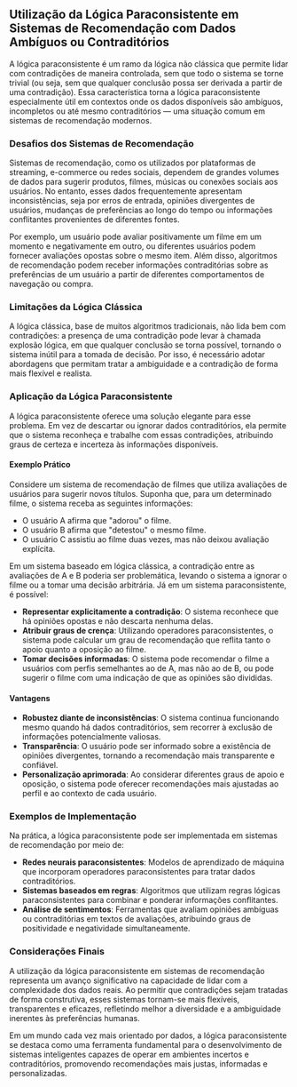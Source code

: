 ## Utilização da Lógica Paraconsistente em Sistemas de Recomendação com Dados Ambíguos ou Contraditórios

A lógica paraconsistente é um ramo da lógica não clássica que permite lidar com contradições de maneira controlada, sem que todo o sistema se torne trivial (ou seja, sem que qualquer conclusão possa ser derivada a partir de uma contradição). Essa característica torna a lógica paraconsistente especialmente útil em contextos onde os dados disponíveis são ambíguos, incompletos ou até mesmo contraditórios — uma situação comum em sistemas de recomendação modernos.

### Desafios dos Sistemas de Recomendação

Sistemas de recomendação, como os utilizados por plataformas de streaming, e-commerce ou redes sociais, dependem de grandes volumes de dados para sugerir produtos, filmes, músicas ou conexões sociais aos usuários. No entanto, esses dados frequentemente apresentam inconsistências, seja por erros de entrada, opiniões divergentes de usuários, mudanças de preferências ao longo do tempo ou informações conflitantes provenientes de diferentes fontes.

Por exemplo, um usuário pode avaliar positivamente um filme em um momento e negativamente em outro, ou diferentes usuários podem fornecer avaliações opostas sobre o mesmo item. Além disso, algoritmos de recomendação podem receber informações contraditórias sobre as preferências de um usuário a partir de diferentes comportamentos de navegação ou compra.

### Limitações da Lógica Clássica

A lógica clássica, base de muitos algoritmos tradicionais, não lida bem com contradições: a presença de uma contradição pode levar à chamada explosão lógica, em que qualquer conclusão se torna possível, tornando o sistema inútil para a tomada de decisão. Por isso, é necessário adotar abordagens que permitam tratar a ambiguidade e a contradição de forma mais flexível e realista.

### Aplicação da Lógica Paraconsistente

A lógica paraconsistente oferece uma solução elegante para esse problema. Em vez de descartar ou ignorar dados contraditórios, ela permite que o sistema reconheça e trabalhe com essas contradições, atribuindo graus de certeza e incerteza às informações disponíveis.

#### Exemplo Prático

Considere um sistema de recomendação de filmes que utiliza avaliações de usuários para sugerir novos títulos. Suponha que, para um determinado filme, o sistema receba as seguintes informações:

- O usuário A afirma que "adorou" o filme.
- O usuário B afirma que "detestou" o mesmo filme.
- O usuário C assistiu ao filme duas vezes, mas não deixou avaliação explícita.

Em um sistema baseado em lógica clássica, a contradição entre as avaliações de A e B poderia ser problemática, levando o sistema a ignorar o filme ou a tomar uma decisão arbitrária. Já em um sistema paraconsistente, é possível:

- **Representar explicitamente a contradição**: O sistema reconhece que há opiniões opostas e não descarta nenhuma delas.
- **Atribuir graus de crença**: Utilizando operadores paraconsistentes, o sistema pode calcular um grau de recomendação que reflita tanto o apoio quanto a oposição ao filme.
- **Tomar decisões informadas**: O sistema pode recomendar o filme a usuários com perfis semelhantes ao de A, mas não ao de B, ou pode sugerir o filme com uma indicação de que as opiniões são divididas.

#### Vantagens

- **Robustez diante de inconsistências**: O sistema continua funcionando mesmo quando há dados contraditórios, sem recorrer à exclusão de informações potencialmente valiosas.
- **Transparência**: O usuário pode ser informado sobre a existência de opiniões divergentes, tornando a recomendação mais transparente e confiável.
- **Personalização aprimorada**: Ao considerar diferentes graus de apoio e oposição, o sistema pode oferecer recomendações mais ajustadas ao perfil e ao contexto de cada usuário.

### Exemplos de Implementação

Na prática, a lógica paraconsistente pode ser implementada em sistemas de recomendação por meio de:

- **Redes neurais paraconsistentes**: Modelos de aprendizado de máquina que incorporam operadores paraconsistentes para tratar dados contraditórios.
- **Sistemas baseados em regras**: Algoritmos que utilizam regras lógicas paraconsistentes para combinar e ponderar informações conflitantes.
- **Análise de sentimentos**: Ferramentas que avaliam opiniões ambíguas ou contraditórias em textos de avaliações, atribuindo graus de positividade e negatividade simultaneamente.

### Considerações Finais

A utilização da lógica paraconsistente em sistemas de recomendação representa um avanço significativo na capacidade de lidar com a complexidade dos dados reais. Ao permitir que contradições sejam tratadas de forma construtiva, esses sistemas tornam-se mais flexíveis, transparentes e eficazes, refletindo melhor a diversidade e a ambiguidade inerentes às preferências humanas.

Em um mundo cada vez mais orientado por dados, a lógica paraconsistente se destaca como uma ferramenta fundamental para o desenvolvimento de sistemas inteligentes capazes de operar em ambientes incertos e contraditórios, promovendo recomendações mais justas, informadas e personalizadas.
